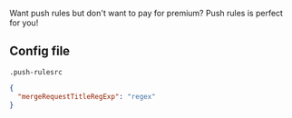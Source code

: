 Want push rules but don't want to pay for premium? Push rules is perfect for you!

## Config file

`.push-rulesrc`
```json
{
  "mergeRequestTitleRegExp": "regex"
}
```
